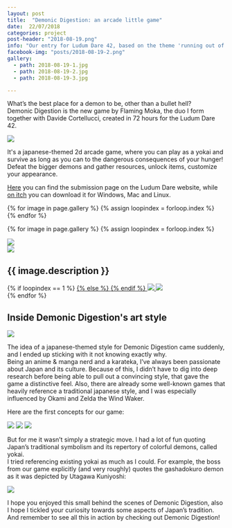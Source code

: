 ```yaml
---
layout: post
title:  "Demonic Digestion: an arcade little game"
date:  22/07/2018
categories: project
post-header: "2018-08-19.png"
info: "Our entry for Ludum Dare 42, based on the theme 'running out of space'"
facebook-img: "posts/2018-08-19-2.png"
gallery:
  - path: 2018-08-19-1.jpg
  - path: 2018-08-19-2.jpg
  - path: 2018-08-19-3.jpg

---
```


What’s the best place for a demon to be, other than a bullet hell? <br/>
Demonic Digestion is the new game by Flaming Moka, the duo I form together with Davide Cortellucci, created in 72 hours for the Ludum Dare 42.

<img class="post-img-side" src="{{ site.baseurl }}/img/posts/2018-08-19-2.png" />

It's a japanese-themed 2d arcade game, where you can play as a yokai and survive as long as you can to the dangerous consequences of your hunger! Defeat the bigger demons and gather resources, unlock items, customize your appearance.

<a href="https://ldjam.com/events/ludum-dare/42/demonic-digestion">Here</a> you can find the submission page on the Ludum Dare website, while <a href="https://flaming-moka.itch.io/demonic-digestion">on itch</a> you can download it for Windows, Mac and Linux.

<div class="thumb-grid">
  {% for image in page.gallery %}
  {% assign loopindex = forloop.index %}
        <a href="#id{{ loopindex }}" class= "thumb-link">
          <div class="thumb" style="background-image: url('{{ site.baseurl }}/img/posts/{{ image.path }}');">
          </div>
        </a>
  {% endfor %}
</div>

{% for image in page.gallery %}
{% assign loopindex = forloop.index %}
  <div id="id{{ loopindex }}" class="popup" >
    <a href="#" >
      <img src="{{ site.baseurl }}/img/closebtn.png" class="closebtn" />
    </a>
    <div class="gallery" >
      <img src="{{ site.baseurl }}/img/posts/{{ image.path }}" class="image" />
    </div>
    <div class="image-info-post">
      <h2> {{ image.description }} </h2>
        {% if loopindex == 1 %}
          <a href="#" >
        {% else %}
          <a href="#id{{ loopindex | minus: 1 }}" >
        {% endif %}
        <img src="{{ site.baseurl }}/img/backbtn.png" class="backbtn" >
      </a>
      <a href="#id{{ loopindex | plus: 1 }}" >
        <img src="{{ site.baseurl }}/img/nextbtn.png" class="nextbtn" />
      </a>
    </div>
  </div>
{% endfor %}

<h2>Inside Demonic Digestion's art style</h2>

<img class="post-img-side" src="{{ site.baseurl }}/img/posts/2018-08-19.gif" />

The idea of a japanese-themed style for Demonic Digestion came suddenly, and I ended up sticking with it not knowing exactly why. <br/>
Being an anime & manga nerd and a karateka, I’ve always been passionate about Japan and its culture. Because of this, I didn’t have to dig into deep research before being able to pull out a convincing style, that gave the game a distinctive feel.
Also, there are already some well-known games that heavily reference a traditional japanese style, and I was especially influenced by Okami and Zelda the Wind Waker.

Here are the first concepts for our game:

<img class="post-img" src="{{ site.baseurl }}/img/posts/2018-08-19-4.jpg" />
<img class="post-img" src="{{ site.baseurl }}/img/posts/2018-08-19-5.jpg" />
<img class="post-img" src="{{ site.baseurl }}/img/posts/2018-08-19-6.jpg" />

But for me it wasn’t simply a strategic move. I had a lot of fun quoting Japan’s traditional symbolism and its repertory of colorful demons, called yokai. <br/>
I tried referencing existing yokai as much as I could. For example, the boss from our game explicitly (and very roughly) quotes the gashadokuro demon as it was depicted by Utagawa Kuniyoshi:

<img class="post-img" src="{{ site.baseurl }}/img/posts/2018-08-19-1.png" />

I hope you enjoyed this small behind the scenes of Demonic Digestion, also I hope I tickled your curiosity towards some aspects of Japan’s tradition. And remember to see all this in action by checking out Demonic Digestion!
